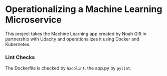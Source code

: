 # Operationalizing a Machine Learning Microservice

This project takes the Machine Learning app created by Noah Gift in partnership with Udacity and operationalizes it using Docker and Kubernetes.





### Lint Checks
The Dockerfile is checked by `hadolint`. the app.py by `pylint`.
